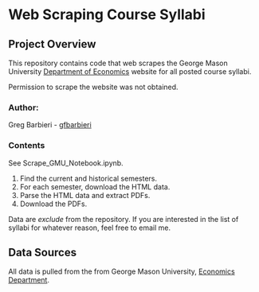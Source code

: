# Web Scraping Course Syllabi

## Project Overview
This repository contains code that web scrapes the George Mason University [Department of Economics](https://economics.gmu.edu/course_sections) website for all posted course syllabi.

Permission to scrape the website was not obtained.

### Author:
Greg Barbieri - [gfbarbieri](https://github.com/gfbarbieri)

### Contents
See Scrape_GMU_Notebook.ipynb.

1. Find the current and historical semesters.
2. For each semester, download the HTML data.
3. Parse the HTML data and extract PDFs.
4. Download the PDFs.

Data are *exclude* from the repository. If you are interested in the list of syllabi for whatever reason, feel free to email me.

## Data Sources
All data is pulled from the from George Mason University, [Economics Department](https://economics.gmu.edu).
